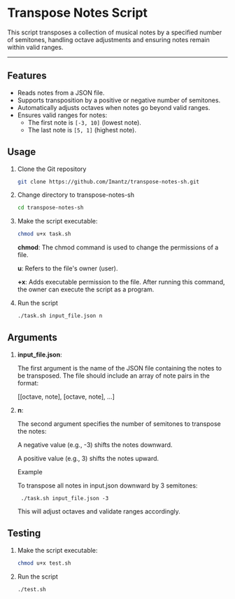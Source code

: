 # Transpose Notes Script

This script transposes a collection of musical notes by a specified number of
semitones, handling octave adjustments and ensuring notes remain within valid
ranges.

---

## Features

- Reads notes from a JSON file.
- Supports transposition by a positive or negative number of semitones.
- Automatically adjusts octaves when notes go beyond valid ranges.
- Ensures valid ranges for notes:
  - The first note is `[-3, 10]` (lowest note).
  - The last note is `[5, 1]` (highest note).

## Usage
1. Clone the Git repository
    ```bash
    git clone https://github.com/Imantz/transpose-notes-sh.git
    ```
2. Change directory to transpose-notes-sh 
    ```bash
    cd transpose-notes-sh
    ```
3. Make the script executable:
   ```bash
   chmod u+x task.sh
   ```

    **chmod**: The chmod command is used to change the permissions of a file.

    **u**: Refers to the file's owner (user).

    **+x**: Adds executable permission to the file. After running this command, the owner can execute the script as a program.

4. Run the script
   ```bash
   ./task.sh input_file.json n
   ```

## Arguments

1. **input_file.json**:

    The first argument is the name of the JSON file containing the notes to be transposed. The file should include an array of note pairs in the format:

    [[octave, note], [octave, note], ...]

2. **n**:

    The second argument specifies the number of semitones to transpose the notes:

    A negative value (e.g., -3) shifts the notes downward.

    A positive value (e.g., 3) shifts the notes upward.

    Example

    To transpose all notes in input.json downward by 3 semitones:

        ./task.sh input_file.json -3

    This will adjust octaves and validate ranges accordingly.

## Testing

1. Make the script executable:
   ```bash
   chmod u+x test.sh
   ```
2. Run the script
   ```bash
   ./test.sh
   ```
   